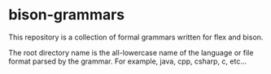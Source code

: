 # bison-grammars

This repository is a collection of formal grammars written for flex and bison.

The root directory name is the all-lowercase name of the language or file format parsed by the grammar. For example, java, cpp, csharp, c, etc...

